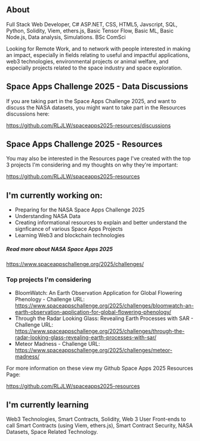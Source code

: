 ## About

Full Stack Web Developer, C# ASP.NET, CSS, HTML5, Javscript, SQL, Python, Solidity, Viem, ethers.js, Basic Tensor Flow, Basic ML, Basic Node.js, Data analysis, Simulations. BSc ComSci

Looking for Remote Work, and to network with people interested in making an impact, especially in fields relating to useful and impactful applications, web3 technologies, environmental projects or animal welfare, and especially projects related to the space industry and space exploration.

## Space Apps Challenge 2025 - Data Discussions

If you are taking part in the Space Apps Challenge 2025, and want to discuss the NASA datasets, you might want to take part in the Resources discussions here:

https://github.com/RLJLW/spaceapps2025-resources/discussions

## Space Apps Challenge 2025 - Resources

You may also be interested in the Resources page I've created with the top 3 projects I'm considering and my thoughts on why they're important:

https://github.com/RLJLW/spaceapps2025-resources


## I'm currently working on:

 - Preparing for the NASA Space Apps Challenge 2025
 - Understanding NASA Data
 - Creating informational resources to explain and better understand the signficance of various Space Apps Projects
 - Learning Web3 and blockchain technologies

##### Read more about NASA Space Apps 2025
https://www.spaceappschallenge.org/2025/challenges/

### Top projects I'm considering
 
- BloomWatch: An Earth Observation Application for Global Flowering Phenology - 
  Challenge URL: https://www.spaceappschallenge.org/2025/challenges/bloomwatch-an-earth-observation-application-for-global-flowering-phenology/
- Through the Radar Looking Glass: Revealing Earth Processes with SAR - 
   Challenge URL: https://www.spaceappschallenge.org/2025/challenges/through-the-radar-looking-glass-revealing-earth-processes-with-sar/
- Meteor Madness - 
  Challenge URL: https://www.spaceappschallenge.org/2025/challenges/meteor-madness/


For more information on these view my Github Space Apps 2025 Resources Page:

https://github.com/RLJLW/spaceapps2025-resources
 
## I'm currently learning

Web3 Technologies, Smart Contracts, Solidity, Web 3 User Front-ends to call Smart Contracts (using Viem, ethers.js), Smart Contract Security, NASA Datasets, Space Related Technology.

<!--
**RLJLW/rljlw** is a ✨ _special_ ✨ repository because its `README.md` (this file) appears on your GitHub profile.

Here are some ideas to get you started:

- 🔭 I’m currently working on ...
- 🌱 I’m currently learning ...
- 👯 I’m looking to collaborate on ...
- 🤔 I’m looking for help with ...
- 💬 Ask me about ...
- 📫 How to reach me: ...
- 😄 Pronouns: ...
- ⚡ Fun fact: ...
-->
